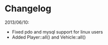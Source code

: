 Changelog
=========
2013/06/10:
- Fixed pdo and mysql support for linux users
- Added Player::all() and Vehicle::all()